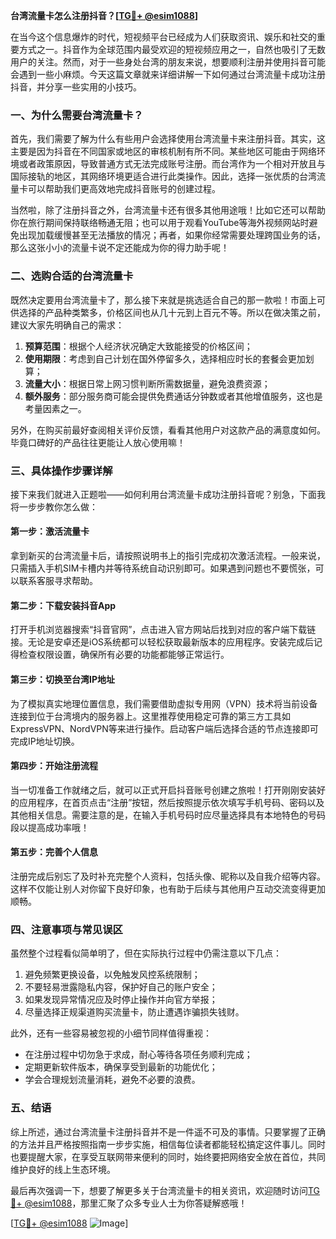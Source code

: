 **台湾流量卡怎么注册抖音？[[TG💪+ @esim1088](https://t.me/s/esim1088)]**

在当今这个信息爆炸的时代，短视频平台已经成为人们获取资讯、娱乐和社交的重要方式之一。抖音作为全球范围内最受欢迎的短视频应用之一，自然也吸引了无数用户的关注。然而，对于一些身处台湾的朋友来说，想要顺利注册并使用抖音可能会遇到一些小麻烦。今天这篇文章就来详细讲解一下如何通过台湾流量卡成功注册抖音，并分享一些实用的小技巧。

### 一、为什么需要台湾流量卡？

首先，我们需要了解为什么有些用户会选择使用台湾流量卡来注册抖音。其实，这主要是因为抖音在不同国家或地区的审核机制有所不同。某些地区可能由于网络环境或者政策原因，导致普通方式无法完成账号注册。而台湾作为一个相对开放且与国际接轨的地区，其网络环境更适合进行此类操作。因此，选择一张优质的台湾流量卡可以帮助我们更高效地完成抖音账号的创建过程。

当然啦，除了注册抖音之外，台湾流量卡还有很多其他用途哦！比如它还可以帮助你在旅行期间保持联络畅通无阻；也可以用于观看YouTube等海外视频网站时避免出现加载缓慢甚至无法播放的情况；再者，如果你经常需要处理跨国业务的话，那么这张小小的流量卡说不定还能成为你的得力助手呢！

### 二、选购合适的台湾流量卡

既然决定要用台湾流量卡了，那么接下来就是挑选适合自己的那一款啦！市面上可供选择的产品种类繁多，价格区间也从几十元到上百元不等。所以在做决策之前，建议大家先明确自己的需求：

1. **预算范围**：根据个人经济状况确定大致能接受的价格区间；
2. **使用期限**：考虑到自己计划在国外停留多久，选择相应时长的套餐会更加划算；
3. **流量大小**：根据日常上网习惯判断所需数据量，避免浪费资源；
4. **额外服务**：部分服务商可能会提供免费通话分钟数或者其他增值服务，这也是考量因素之一。

另外，在购买前最好查阅相关评价反馈，看看其他用户对这款产品的满意度如何。毕竟口碑好的产品往往更能让人放心使用嘛！

### 三、具体操作步骤详解

接下来我们就进入正题啦——如何利用台湾流量卡成功注册抖音呢？别急，下面我将一步步教你怎么做：

#### 第一步：激活流量卡
拿到新买的台湾流量卡后，请按照说明书上的指引完成初次激活流程。一般来说，只需插入手机SIM卡槽内并等待系统自动识别即可。如果遇到问题也不要慌张，可以联系客服寻求帮助。

#### 第二步：下载安装抖音App
打开手机浏览器搜索“抖音官网”，点击进入官方网站后找到对应的客户端下载链接。无论是安卓还是iOS系统都可以轻松获取最新版本的应用程序。安装完成后记得检查权限设置，确保所有必要的功能都能够正常运行。

#### 第三步：切换至台湾IP地址
为了模拟真实地理位置信息，我们需要借助虚拟专用网（VPN）技术将当前设备连接到位于台湾境内的服务器上。这里推荐使用稳定可靠的第三方工具如ExpressVPN、NordVPN等来进行操作。启动客户端后选择合适的节点连接即可完成IP地址切换。

#### 第四步：开始注册流程
当一切准备工作就绪之后，就可以正式开启抖音账号创建之旅啦！打开刚刚安装好的应用程序，在首页点击“注册”按钮，然后按照提示依次填写手机号码、密码以及其他相关信息。需要注意的是，在输入手机号码时应尽量选择具有本地特色的号码段以提高成功率哦！

#### 第五步：完善个人信息
注册完成后别忘了及时补充完整个人资料，包括头像、昵称以及自我介绍等内容。这样不仅能让别人对你留下良好印象，也有助于后续与其他用户互动交流变得更加顺畅。

### 四、注意事项与常见误区

虽然整个过程看似简单明了，但在实际执行过程中仍需注意以下几点：

1. 避免频繁更换设备，以免触发风控系统限制；
2. 不要轻易泄露隐私内容，保护好自己的账户安全；
3. 如果发现异常情况应及时停止操作并向官方举报；
4. 尽量选择正规渠道购买流量卡，防止遭遇诈骗损失钱财。

此外，还有一些容易被忽视的小细节同样值得重视：
- 在注册过程中切勿急于求成，耐心等待各项任务顺利完成；
- 定期更新软件版本，确保享受到最新的功能优化；
- 学会合理规划流量消耗，避免不必要的浪费。

### 五、结语

综上所述，通过台湾流量卡注册抖音并不是一件遥不可及的事情。只要掌握了正确的方法并且严格按照指南一步步实施，相信每位读者都能轻松搞定这件事儿。同时也要提醒大家，在享受互联网带来便利的同时，始终要把网络安全放在首位，共同维护良好的线上生态环境。

最后再次强调一下，想要了解更多关于台湾流量卡的相关资讯，欢迎随时访问[TG💪+ @esim1088](https://t.me/s/esim1088)，那里汇聚了众多专业人士为你答疑解惑哦！

[[TG💪+ @esim1088](https://t.me/s/esim1088) ![Image](https://i.postimg.cc/4NQfJmqS/Snipaste-2025-05-13-00-14-12.png)]